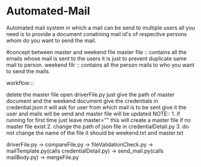 # Automated-Mail
Automated mail system in which a mail can be send to multiple users all you need is to provide a document conatining mail id's of respective persons whom do you want to send the mail.


#concept between master and weekend file
master file :: contains all the emails whose mail is sent to the users it is just to prevent duplicate same mail to person.
weekend filr :: contains all the person mails to who you want to send the mails. 

workflow:::

delete the master file
open driverFile.py
just give the path of master document and the weekend document
give the credentials in credential.json
it will ask for user from which mail is to be sent
give it the user
and mails will be send and master file will be updated
NOTE:: 1. if running for first time just leave master="" this will create a master file if no master file exist
       2. change the path of json file in credentialDetail.py
       3. do not change the name of the file it should be weekend.txt and master.txt



driverFile.py -> compareFile.py -> fileValidationCheck.py -> mailTemplate.py(calls credentialDetail.py) -> send_mail.py(calls mailBody.py) -> mergeFile.py
